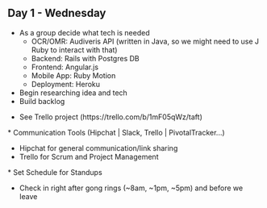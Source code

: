 ## Day 1 - Wednesday

* As a group decide what tech is needed
  <ul>
  <li>OCR/OMR: Audiveris API (written in Java, so we might need to use J Ruby to interact with that)</li>
  <li>Backend: Rails with Postgres DB</li>
  <li>Frontend: Angular.js</li>
  <li>Mobile App: Ruby Motion</li>
  <li>Deployment: Heroku</li>
  </ul>
* Begin researching idea and tech
* Build backlog
<ul>
  <li>See Trello project (https://trello.com/b/1mF05qWz/taft)</li>
  </ul>
* Communication Tools (Hipchat | Slack, Trello | PivotalTracker...)
<ul>
<li>Hipchat for general communication/link sharing</li>
  <li>Trello for Scrum and Project Management</li>
  </ul>
* Set Schedule for Standups
  <ul>
  <li>Check in right after gong rings (~8am, ~1pm, ~5pm) and before we leave</li>
  </ul>
